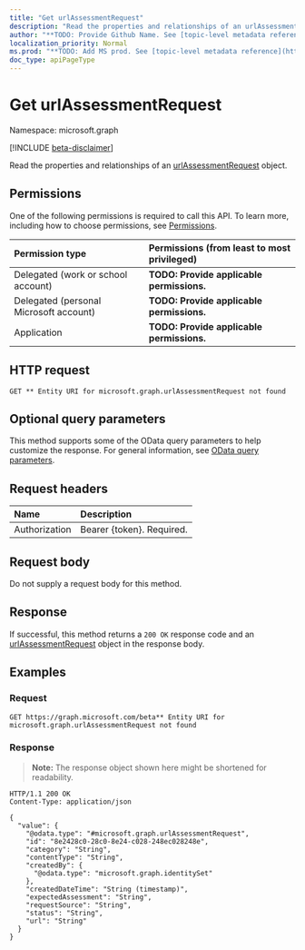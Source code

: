 ```yaml
---
title: "Get urlAssessmentRequest"
description: "Read the properties and relationships of an urlAssessmentRequest object."
author: "**TODO: Provide Github Name. See [topic-level metadata reference](https://msgo.azurewebsites.net/add/document/guidelines/metadata.html#topic-level-metadata)**"
localization_priority: Normal
ms.prod: "**TODO: Add MS prod. See [topic-level metadata reference](https://msgo.azurewebsites.net/add/document/guidelines/metadata.html#topic-level-metadata)**"
doc_type: apiPageType
---
```


# Get urlAssessmentRequest
Namespace: microsoft.graph

[!INCLUDE [beta-disclaimer](../../includes/beta-disclaimer.md)]

Read the properties and relationships of an [urlAssessmentRequest](../resources/urlassessmentrequest.md) object.

## Permissions
One of the following permissions is required to call this API. To learn more, including how to choose permissions, see [Permissions](/graph/permissions-reference).

|Permission type|Permissions (from least to most privileged)|
|:---|:---|
|Delegated (work or school account)|**TODO: Provide applicable permissions.**|
|Delegated (personal Microsoft account)|**TODO: Provide applicable permissions.**|
|Application|**TODO: Provide applicable permissions.**|

## HTTP request

<!-- {
  "blockType": "ignored"
}
-->
``` http
GET ** Entity URI for microsoft.graph.urlAssessmentRequest not found
```

## Optional query parameters
This method supports some of the OData query parameters to help customize the response. For general information, see [OData query parameters](/graph/query-parameters).

## Request headers
|Name|Description|
|:---|:---|
|Authorization|Bearer {token}. Required.|

## Request body
Do not supply a request body for this method.

## Response

If successful, this method returns a `200 OK` response code and an [urlAssessmentRequest](../resources/urlassessmentrequest.md) object in the response body.

## Examples

### Request
<!-- {
  "blockType": "request",
  "name": "get_urlassessmentrequest"
}
-->
``` http
GET https://graph.microsoft.com/beta** Entity URI for microsoft.graph.urlAssessmentRequest not found
```


### Response
>**Note:** The response object shown here might be shortened for readability.
<!-- {
  "blockType": "response",
  "truncated": true,
  "@odata.type": "microsoft.graph.urlAssessmentRequest"
}
-->
``` http
HTTP/1.1 200 OK
Content-Type: application/json

{
  "value": {
    "@odata.type": "#microsoft.graph.urlAssessmentRequest",
    "id": "8e2428c0-28c0-8e24-c028-248ec028248e",
    "category": "String",
    "contentType": "String",
    "createdBy": {
      "@odata.type": "microsoft.graph.identitySet"
    },
    "createdDateTime": "String (timestamp)",
    "expectedAssessment": "String",
    "requestSource": "String",
    "status": "String",
    "url": "String"
  }
}
```

